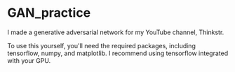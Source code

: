 # GAN_practice
I made a generative adversarial network for my YouTube channel, Thinkstr.

To use this yourself, you'll need the required packages, including tensorflow, numpy, and matplotlib.
I recommend using tensorflow integrated with your GPU.
